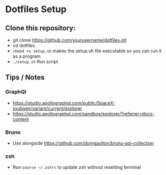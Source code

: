 # Dotfiles Setup

## Clone this repository:

- git clone https://github.com/yourusername/dotfiles.git
- cd dotfiles
- `chmod +x setup.sh` makes the setup.sh file executable so you can run it as a program
- `./setup.sh` Run script

## Tips / Notes

### GraphQl

- https://studio.apollographql.com/public/SpaceX-pxxbxen/variant/current/explorer
- https://studio.apollographql.com/sandbox/explorer/?referrer=docs-content

### Bruno

- Use alongside https://github.com/domgaulton/bruno-api-collection

### zsh

- Run `source ~/.zshrc` to update zsh without resetting terminal
